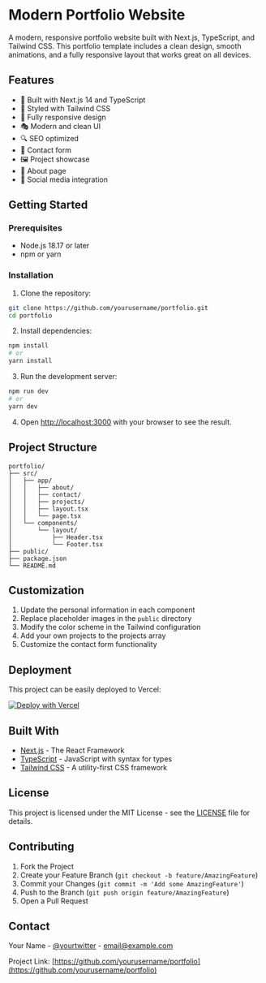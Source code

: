 # Modern Portfolio Website

A modern, responsive portfolio website built with Next.js, TypeScript, and Tailwind CSS. This portfolio template includes a clean design, smooth animations, and a fully responsive layout that works great on all devices.

## Features

- 🚀 Built with Next.js 14 and TypeScript
- 🎨 Styled with Tailwind CSS
- 📱 Fully responsive design
- 🎭 Modern and clean UI
- 🔍 SEO optimized
- 📝 Contact form
- 🖼️ Project showcase
- 📄 About page
- 🔗 Social media integration

## Getting Started

### Prerequisites

- Node.js 18.17 or later
- npm or yarn

### Installation

1. Clone the repository:
```bash
git clone https://github.com/yourusername/portfolio.git
cd portfolio
```

2. Install dependencies:
```bash
npm install
# or
yarn install
```

3. Run the development server:
```bash
npm run dev
# or
yarn dev
```

4. Open [http://localhost:3000](http://localhost:3000) with your browser to see the result.

## Project Structure

```
portfolio/
├── src/
│   ├── app/
│   │   ├── about/
│   │   ├── contact/
│   │   ├── projects/
│   │   ├── layout.tsx
│   │   └── page.tsx
│   └── components/
│       └── layout/
│           ├── Header.tsx
│           └── Footer.tsx
├── public/
├── package.json
└── README.md
```

## Customization

1. Update the personal information in each component
2. Replace placeholder images in the `public` directory
3. Modify the color scheme in the Tailwind configuration
4. Add your own projects to the projects array
5. Customize the contact form functionality

## Deployment

This project can be easily deployed to Vercel:

[![Deploy with Vercel](https://vercel.com/button)](https://vercel.com/new/clone?repository-url=https://github.com/yourusername/portfolio)

## Built With

- [Next.js](https://nextjs.org/) - The React Framework
- [TypeScript](https://www.typescriptlang.org/) - JavaScript with syntax for types
- [Tailwind CSS](https://tailwindcss.com/) - A utility-first CSS framework

## License

This project is licensed under the MIT License - see the [LICENSE](LICENSE) file for details.

## Contributing

1. Fork the Project
2. Create your Feature Branch (`git checkout -b feature/AmazingFeature`)
3. Commit your Changes (`git commit -m 'Add some AmazingFeature'`)
4. Push to the Branch (`git push origin feature/AmazingFeature`)
5. Open a Pull Request

## Contact

Your Name - [@yourtwitter](https://twitter.com/yourtwitter) - email@example.com

Project Link: [https://github.com/yourusername/portfolio](https://github.com/yourusername/portfolio)
